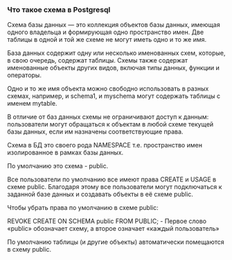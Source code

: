 ### Что такое схема в Postgresql

Схема базы данных — это коллекция объектов базы данных, имеющая одного владельца и формирующая одно пространство имен. Две таблицы в одной и той же схеме не могут иметь одно и то же имя.

База данных содержит одну или несколько именованных схем, которые, в свою очередь, содержат таблицы. Схемы также содержат именованные объекты других видов, включая типы данных, функции и операторы. 

Одно и то же имя объекта можно свободно использовать в разных схемах, например, и schema1, и myschema могут содержать таблицы с именем mytable. 

В отличие от баз данных схемы не ограничивают доступ к данным: пользователи могут обращаться к объектам в любой схеме текущей базы данных, если им назначены соответствующие права.

Схема в БД это своего рода NAMESPACE т.е. пространство имен изолированное в рамках базы данных.

По умолчанию это схема - public.

Все пользователи по умолчанию все имеют права CREATE и USAGE в схеме public. Благодаря этому все пользователи могут подключаться к заданной базе данных и создавать объекты в её схеме public.

Чтобы убрать права по умолчанию в схеме public:

REVOKE CREATE ON SCHEMA public FROM PUBLIC; - Первое слово «public» обозначает схему, а второе означает «каждый пользователь»

По умолчанию таблицы (и другие объекты) автоматически помещаются в схему public.
